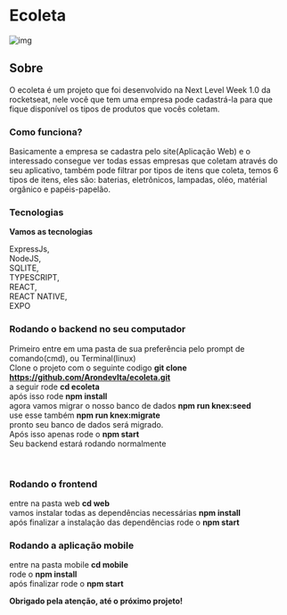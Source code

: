 # Ecoleta
![img](https://user-images.githubusercontent.com/46222309/85908018-d494b580-b7e9-11ea-9c65-1bcca69097ea.png)

## Sobre
<p>O ecoleta é um projeto que foi desenvolvido na Next Level Week 1.0 da rocketseat, nele você que tem uma empresa
pode cadastrá-la para que fique disponível os tipos de produtos que vocês coletam.</p>

### Como funciona?
<p>Basicamente a empresa se cadastra pelo site(Aplicação Web) e o interessado consegue ver todas essas empresas que coletam
através do seu aplicativo, também pode filtrar por tipos de itens que coleta, temos 6 tipos de itens, eles são: baterias,
eletrônicos, lampadas, oléo, matérial orgânico e papéis-papelão.</p>

### Tecnologias
**Vamos as tecnologias**
<p>
  ExpressJs,<br/>
  NodeJS,<br/>
  SQLITE,<br/>
  TYPESCRIPT,<br/>
  REACT,<br/>
  REACT NATIVE,<br/>
  EXPO<br/>
</p>

### Rodando o backend no seu computador
Primeiro entre em uma pasta de sua preferência pelo prompt de comando(cmd), ou Terminal(linux)<br/>
Clone o projeto com o seguinte codigo <b>git clone https://github.com/ArondevIta/ecoleta.git</b><br/>
a seguir rode <b>cd ecoleta</b><br/>
após isso rode <b>npm install</b><br/>
agora vamos migrar o nosso banco de dados <b>npm run knex:seed</b><br/>
use esse também <b>npm run knex:migrate</b><br/>
pronto seu banco de dados será migrado.<br/>
Após isso apenas rode o <b>npm start</b><br/>
Seu backend estará rodando normalmente</p><br/>

### Rodando o frontend
entre na pasta web <b>cd web</b><br/>
vamos instalar todas as dependências necessárias <b>npm install</b><br/>
após finalizar a instalação das dependências rode o <b>npm start</b><br/>

### Rodando a aplicação mobile
entre na pasta mobile <b>cd mobile </b><br/>
rode o <b>npm install</b><br/>
após finalizar rode o <b>npm start</b>

**Obrigado pela atenção, até o próximo projeto!**
